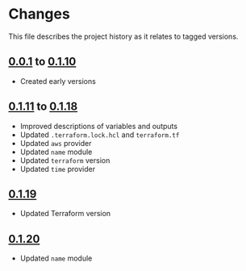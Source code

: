# Changes
This file describes the project history as it relates to tagged versions.

## [0.0.1](.) to [0.1.10](.)
- Created early versions

## [0.1.11](.) to [0.1.18](.)
- Improved descriptions of variables and outputs
- Updated `.terraform.lock.hcl` and `terraform.tf`
- Updated `aws` provider
- Updated `name` module
- Updated `terraform` version
- Updated `time` provider

## [0.1.19](.)
- Updated Terraform version

## [0.1.20](.)
- Updated `name` module

